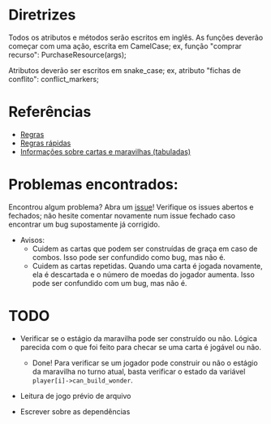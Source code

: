 # Diretrizes

Todos os atributos e métodos serão escritos em inglês.
As funções deverão começar com uma ação, escrita em CamelCase;
ex, função "comprar recurso":
<type> PurchaseResource(args);

Atributos deverão ser escritos em snake_case;
ex, atributo "fichas de conflito":
<type> conflict_markers;

# Referências
* [Regras](https://waa.ai/O48v)
* [Regras rápidas](https://waa.ai/O48z)
* [Informações sobre cartas e maravilhas (tabuladas)](https://github.com/dmag-ufsm/Game/tree/master/references)

# Problemas encontrados:
Encontrou algum problema? Abra um
[issue](https://github.com/dmag-ufsm/Game/issues)! Verifique os issues abertos
e fechados; não hesite comentar novamente num issue fechado caso encontrar um
bug supostamente já corrigido.

* Avisos: 
    * Cuidem as cartas que podem ser construídas de graça em caso de combos.
      Isso pode ser confundido como bug, mas não é.
    * Cuidem as cartas repetidas. Quando uma carta é jogada novamente, ela é
      descartada e o número de moedas do jogador aumenta. Isso pode ser
      confundido com um bug, mas não é.

# TODO
* Verificar se o estágio da maravilha pode ser construído ou não. Lógica
  parecida com o que foi feito para checar se uma carta é jogável ou não.
    * Done! Para verificar se um jogador pode construir ou não o estágio
    da maravilha no turno atual, basta verificar o estado da variável
    ```player[i]->can_build_wonder```.

* Leitura de jogo prévio de arquivo
* Escrever sobre as dependências
